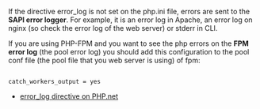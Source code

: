 




If the directive error_log is not set on the php.ini file, errors are sent to the **SAPI error logger**. For example, it is an error log in Apache, an error log on nginx (so check the error log of the web server) or stderr in CLI.

If you are using PHP-FPM and you want to see the php errors on the **FPM error log** (the pool error log) you should add this configuration to the pool conf file (the pool file that you web server is using) of fpm:

```shell

catch_workers_output = yes

```


- [ error_log directive on PHP.net](http://php.net/manual/en/errorfunc.configuration.php#ini.error-log)
